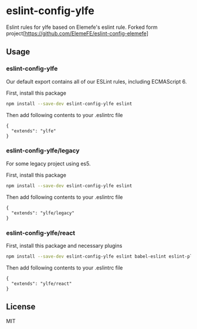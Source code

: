 # eslint-config-ylfe

Eslint rules for ylfe based on Elemefe's eslint rule.
Forked form project[https://github.com/ElemeFE/eslint-config-elemefe]

## Usage

### eslint-config-ylfe

Our default export contains all of our ESLint rules, including ECMAScript 6.

First, install this package
```sh
npm install --save-dev eslint-config-ylfe eslint
```
Then add following contents to your .eslintrc file
```
{
  "extends": "ylfe"
}
```

### eslint-config-ylfe/legacy

For some legacy project using es5.

First, install this package
```sh
npm install --save-dev eslint-config-ylfe eslint
```
Then add following contents to your .eslintrc file
```
{
  "extends": "ylfe/legacy"
}
```

### eslint-config-ylfe/react
First, install this package and necessary plugins
```sh
npm install --save-dev eslint-config-ylfe eslint babel-eslint eslint-plugin-react eslint-plugin-import eslint-plugin-jsx-a11y
```
Then add following contents to your .eslintrc file
```
{
  "extends": "ylfe/react"
}
```

## License
MIT
